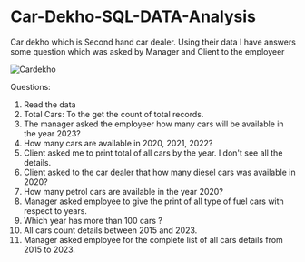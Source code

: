 # Car-Dekho-SQL-DATA-Analysis
Car dekho which is Second hand car dealer. Using their data I have answers some question which was asked by Manager and Client to the employeer

![Cardekho](https://github.com/suyogyadav404/Car-Dekho-SQL-DATA-Analysis/assets/68646633/933c4549-6c08-4885-b892-716c6a8f5922)

Questions: 

1. Read the data
2. Total Cars: To the get the count of total records.
3. The manager asked the employeer how many cars will be available in the year 2023?
4. How many cars are available in 2020, 2021, 2022?
5. Client asked me to print total of all cars by the year. I don't see all the details.
6. Client asked to the car dealer that how many diesel cars was available in 2020?
7. How many petrol cars are available in the year 2020?
8. Manager asked employee to give the print of all type of fuel cars with respect to years.
9. Which year has more than 100 cars ?
10. All cars count details between 2015 and 2023.
11. Manager asked employee for the complete list of all cars details from 2015 to 2023.

